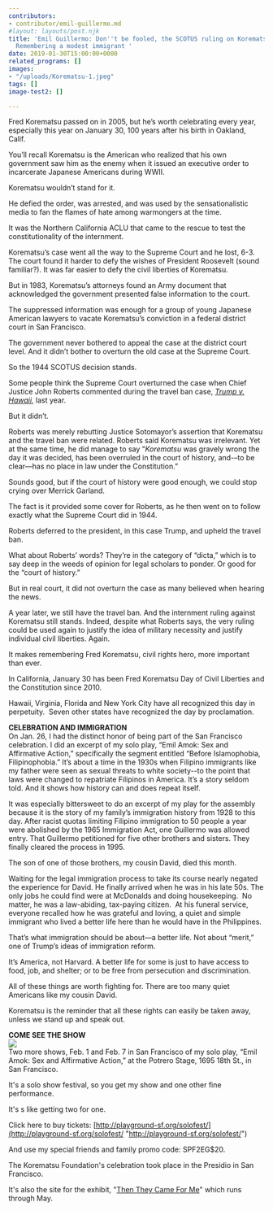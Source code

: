 ```yaml
---
contributors:
- contributor/emil-guillermo.md
#layout: layouts/post.njk
title: 'Emil Guillermo: Don''t be fooled, the SCOTUS ruling on Korematsu still holds;
  Remembering a modest immigrant '
date: 2019-01-30T15:00:00+0000
related_programs: []
images:
- "/uploads/Korematsu-1.jpeg"
tags: []
image-test2: []

---
```

Fred Korematsu passed on in 2005, but he’s worth celebrating every year, especially this year on January 30, 100 years after his birth in Oakland, Calif.

You’ll recall Korematsu is the American who realized that his own government saw him as the enemy when it issued an executive order to incarcerate Japanese Americans during WWII.

Korematsu wouldn’t stand for it.

He defied the order, was arrested, and was used by the sensationalistic media to fan the flames of hate among warmongers at the time.

It was the Northern California ACLU that came to the rescue to test the constitutionality of the internment.

Korematsu’s case went all the way to the Supreme Court and he lost, 6-3. The court found it harder to defy the wishes of President Roosevelt (sound familiar?). It was far easier to defy the civil liberties of Korematsu.

But in 1983, Korematsu’s attorneys found an Army document that acknowledged the government presented false information to the court.

The suppressed information was enough for a group of young Japanese American lawyers to vacate Korematsu’s conviction in a federal district court in San Francisco.

The government never bothered to appeal the case at the district court level. And it didn’t bother to overturn the old case at the Supreme Court.

So the 1944 SCOTUS decision stands.

Some people think the Supreme Court overturned the case when Chief Justice John Roberts commented during the travel ban case, [_Trump v. Hawaii_](https://www.aaldef.org/uploads/TrumpvHawaiiSCOTUS.pdf), last year.

But it didn’t.

Roberts was merely rebutting Justice Sotomayor’s assertion that Korematsu and the travel ban were related. Roberts said Korematsu was irrelevant. Yet at the same time, he did manage to say “_Korematsu_ was gravely wrong the day it was decided, has been overruled in the court of history, and-–to be clear—has no place in law under the Constitution.”

Sounds good, but if the court of history were good enough, we could stop crying over Merrick Garland.

The fact is it provided some cover for Roberts, as he then went on to follow exactly what the Supreme Court did in 1944.

Roberts deferred to the president, in this case Trump, and upheld the travel ban.

What about Roberts’ words? They’re in the category of “dicta,” which is to say deep in the weeds of opinion for legal scholars to ponder. Or good for the “court of history.”

But in real court, it did not overturn the case as many believed when hearing the news.

A year later, we still have the travel ban. And the internment ruling against Korematsu still stands. Indeed, despite what Roberts says, the very ruling could be used again to justify the idea of military necessity and justify individual civil liberties. Again.

It makes remembering Fred Korematsu, civil rights hero, more important than ever.

In California, January 30 has been Fred Korematsu Day of Civil Liberties and the Constitution since 2010.

Hawaii, Virginia, Florida and New York City have all recognized this day in perpetuity.  Seven other states have recognized the day by proclamation.

**CELEBRATION AND IMMIGRATION**  
On Jan. 26, I had the distinct honor of being part of the San Francisco celebration. I did an excerpt of my solo play, “Emil Amok: Sex and Affirmative Action,” specifically the segment entitled “Before Islamophobia, Filipinophobia.” It’s about a time in the 1930s when Filipino immigrants like my father were seen as sexual threats to white society--to the point that laws were changed to repatriate Filipinos in America. It’s a story seldom told. And it shows how history can and does repeat itself.

It was especially bittersweet to do an excerpt of my play for the assembly because it is the story of my family’s immigration history from 1928 to this day. After racist quotas limiting Filipino immigration to 50 people a year were abolished by the 1965 Immigration Act, one Guillermo was allowed entry. That Guillermo petitioned for five other brothers and sisters. They finally cleared the process in 1995.

The son of one of those brothers, my cousin David, died this month.

Waiting for the legal immigration process to take its course nearly negated the experience for David. He finally arrived when he was in his late 50s. The only jobs he could find were at McDonalds and doing housekeeping.  No matter, he was a law-abiding, tax-paying citizen.  At his funeral service, everyone recalled how he was grateful and loving, a quiet and simple immigrant who lived a better life here than he would have in the Philippines.

That’s what immigration should be about—a better life. Not about “merit,” one of Trump’s ideas of immigration reform.

It’s America, not Harvard. A better life for some is just to have access to food, job, and shelter; or to be free from persecution and discrimination.

All of these things are worth fighting for. There are too many quiet Americans like my cousin David.

Korematsu is the reminder that all these rights can easily be taken away, unless we stand up and speak out.

**COME SEE THE SHOW**  
![](/uploads/emilbobhsiang.JPG)  
Two more shows, Feb. 1 and Feb. 7 in San Francisco of my solo play, “Emil Amok: Sex and Affirmative Action,” at the Potrero Stage, 1695 18th St., in San Francisco.

It's a solo show festival, so you get my show and one other fine performance.

It's s like getting two for one.

Click here to buy tickets: [http://playground-sf.org/solofest/](http://playground-sf.org/solofest/ "http://playground-sf.org/solofest/")

And use my special friends and family promo code: SPF2EG$20.

The Korematsu Foundation's celebration took place in the Presidio in San Francisco.

It's also the site for the exhibit, "[Then They Came For Me](https://thentheycame.org/)" which runs through May.

